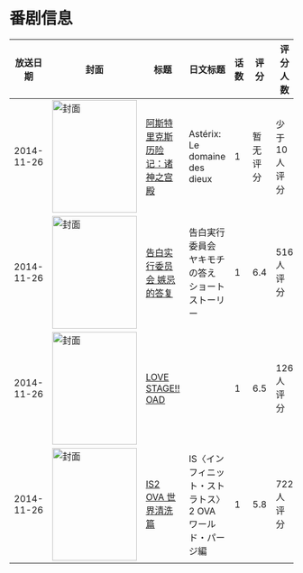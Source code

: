 # 番剧信息

|放送日期|封面|标题|日文标题|话数|评分|评分人数|
|---|---|---|---|---|---|---|
|2014-11-26|<img src="https://lain.bgm.tv/pic/cover/c/ba/94/266274_QKcZ6.jpg" alt="封面" style="width:150px;height:200px;object-fit:cover;">|[阿斯特里克斯历险记：诸神之宫殿](https://bangumi.tv/subject/266274)|Astérix: Le domaine des dieux|1|暂无评分|少于10人评分|
|2014-11-26|<img src="https://lain.bgm.tv/pic/cover/c/6f/c1/119086_5Ga8G.jpg" alt="封面" style="width:150px;height:200px;object-fit:cover;">|[告白实行委员会 嫉忌的答复](https://bangumi.tv/subject/119086)|告白実行委員会 ヤキモチの答え ショートストーリー|1|6.4|516人评分|
|2014-11-26|<img src="https://lain.bgm.tv/pic/cover/c/c2/82/103813_UtZkl.jpg" alt="封面" style="width:150px;height:200px;object-fit:cover;">|[LOVE STAGE!! OAD](https://bangumi.tv/subject/103813)||1|6.5|126人评分|
|2014-11-26|<img src="https://lain.bgm.tv/pic/cover/c/9a/b0/90967_af3fZ.jpg" alt="封面" style="width:150px;height:200px;object-fit:cover;">|[IS2 OVA 世界清洗篇](https://bangumi.tv/subject/90967)|IS〈インフィニット・ストラトス〉2 OVA ワールド・パージ編|1|5.8|722人评分|
